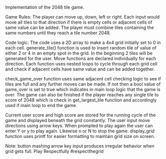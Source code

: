 Implementation of the 2048 tile game.

Game Rules:
The player can move up, down, left or right. Each input would move all tiles to that direction if there is empty cells or adjacent cells of same value can be added.
The player must combine tiles containing the same numbers until they reach a tile number 2048.

Code logic:
The code uses a 2D array to make a 4x4 grid initially set to 0 in each cell.
generate_tile() function is used to insert random tile of value of either 2 or 4 in an empty spot in the grid. In the beginning 2 tiles will be generated for the user.
Move functions are declared individually for each direction. Each function uses nested loops to cycle through each grid cell and check if adjacent cells have same value and can be added together.

check_game_over function uses same adjacent cell checking logic to see if tiles are full and any further moves can be made. If not then a bool value of game_over is set to true which indicates in main loop logic that the game is over.
The game can also be finished if the player reaches any single tile to score of 2048 which is check in get_largest_tile function and accordingly used if main loop to end the game.

Current user score and high score are stored for the running cycle of the game and displayed beneath the grid constantly.
The user input move directions using arrow keys.
When prompted to play again the user can enter Y or y to play again. Likewise n or N to stop the game.
display_grid function uses printf for easier formatting to maintain grid size on screen.

Note: button mashing arrow key input produces irregular behavior when grid gets full. Play Respectfully #respectthegrid
